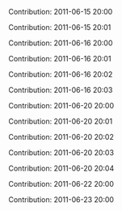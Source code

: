 Contribution: 2011-06-15 20:00

Contribution: 2011-06-15 20:01

Contribution: 2011-06-16 20:00

Contribution: 2011-06-16 20:01

Contribution: 2011-06-16 20:02

Contribution: 2011-06-16 20:03

Contribution: 2011-06-20 20:00

Contribution: 2011-06-20 20:01

Contribution: 2011-06-20 20:02

Contribution: 2011-06-20 20:03

Contribution: 2011-06-20 20:04

Contribution: 2011-06-22 20:00

Contribution: 2011-06-23 20:00

